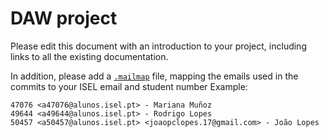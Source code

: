 # DAW project

Please edit this document with an introduction to your project, including links to all the existing documentation.

In addition, please add a [`.mailmap`](https://git-scm.com/docs/gitmailmap) file, mapping the emails used in the commits to your ISEL email and student number
Example:

```
47076 <a47076@alunos.isel.pt> - Mariana Muñoz
49644 <a49644@alunos.isel.pt> - Rodrigo Lopes
50457 <a50457@alunos.isel.pt> <joaopclopes.17@gmail.com> - João Lopes
```
